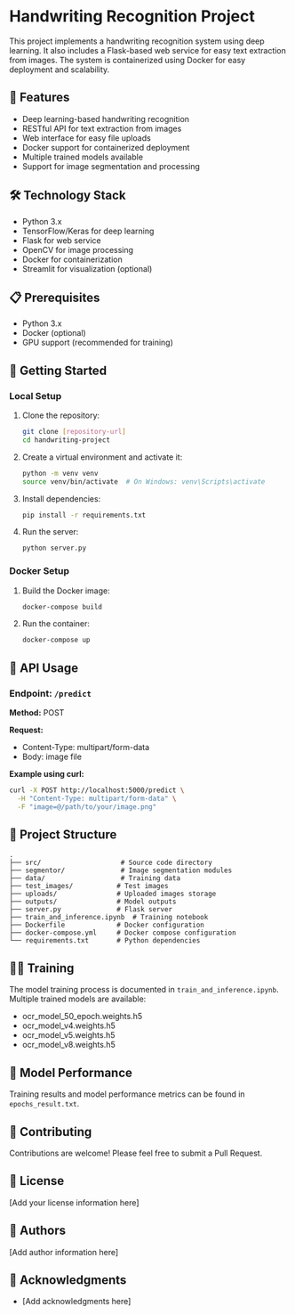# Handwriting Recognition Project

This project implements a handwriting recognition system using deep learning. It also includes a Flask-based web service for easy text extraction from images. The system is containerized using Docker for easy deployment and scalability.

## 🌟 Features

- Deep learning-based handwriting recognition
- RESTful API for text extraction from images
- Web interface for easy file uploads 
- Docker support for containerized deployment
- Multiple trained models available
- Support for image segmentation and processing

## 🛠️ Technology Stack

- Python 3.x
- TensorFlow/Keras for deep learning
- Flask for web service
- OpenCV for image processing
- Docker for containerization
- Streamlit for visualization (optional)

## 📋 Prerequisites

- Python 3.x
- Docker (optional)
- GPU support (recommended for training)

## 🚀 Getting Started

### Local Setup

1. Clone the repository:
   ```bash
   git clone [repository-url]
   cd handwriting-project
   ```

2. Create a virtual environment and activate it:
   ```bash
   python -m venv venv
   source venv/bin/activate  # On Windows: venv\Scripts\activate
   ```

3. Install dependencies:
   ```bash
   pip install -r requirements.txt
   ```

4. Run the server:
   ```bash
   python server.py
   ```

### Docker Setup

1. Build the Docker image:
   ```bash
   docker-compose build
   ```

2. Run the container:
   ```bash
   docker-compose up
   ```

## 🔧 API Usage

### Endpoint: `/predict`

**Method:** POST

**Request:**
- Content-Type: multipart/form-data
- Body: image file

**Example using curl:**
```bash
curl -X POST http://localhost:5000/predict \
  -H "Content-Type: multipart/form-data" \
  -F "image=@/path/to/your/image.png"
```

## 📁 Project Structure

```
.
├── src/                    # Source code directory
├── segmentor/              # Image segmentation modules
├── data/                   # Training data
├── test_images/           # Test images
├── uploads/               # Uploaded images storage
├── outputs/               # Model outputs
├── server.py              # Flask server
├── train_and_inference.ipynb  # Training notebook
├── Dockerfile             # Docker configuration
├── docker-compose.yml     # Docker compose configuration
└── requirements.txt       # Python dependencies
```

## 🏃‍♂️ Training

The model training process is documented in `train_and_inference.ipynb`. Multiple trained models are available:
- ocr_model_50_epoch.weights.h5
- ocr_model_v4.weights.h5
- ocr_model_v5.weights.h5
- ocr_model_v8.weights.h5

## 📝 Model Performance

Training results and model performance metrics can be found in `epochs_result.txt`.

## 🤝 Contributing

Contributions are welcome! Please feel free to submit a Pull Request.

## 📄 License

[Add your license information here]

## 👥 Authors

[Add author information here]

## 🙏 Acknowledgments

- [Add acknowledgments here]

